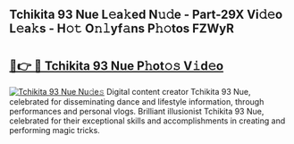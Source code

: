 ## Tchikita 93 Nue L𝚎a𝚔ed N𝚞𝚍e - Part-29X Vi𝚍𝚎o L𝚎a𝚔s - H𝚘𝚝 O𝚗𝚕yf𝚊ns P𝚑𝚘tos FZWyR

# <h2><a href="http://kf646rw.oniu.top/?m=Tchikita+93+Nue">🔗👉 🔴 Tchikita 93 Nue P𝚑ot𝚘𝚜 V𝚒d𝚎o</a></h2>

[![Tchikita 93 Nue Nu𝚍e𝚜](https://i.imgur.com/0qMVB7G.gif)](http://kf646rw.oniu.top/?m=Tchikita+93+Nue)
Digital content creator Tchikita 93 Nue, celebrated for disseminating dance and lifestyle information, through performances and personal vlogs. Brilliant illusionist Tchikita 93 Nue, celebrated for their exceptional skills and accomplishments in creating and performing magic tricks.  
